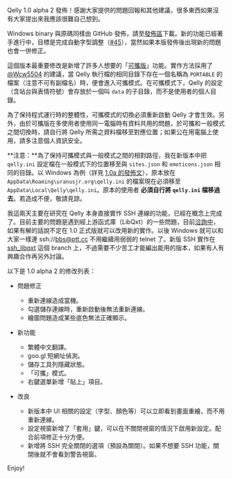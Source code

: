 Qelly 1.0 alpha 2 發佈！感謝大家提供的問題回報和其他建議，很多東西如果沒有大家提出來我應該很難自己想到。

Windows binary 與原碼同樣由 GitHub 發佈，請至[發佈區](https://github.com/uranusjr/Qelly/releases)下載。新的功能已經著手進行中，目標是完成自動字型調整（[#45](https://github.com/uranusjr/Qelly/issues/45)），當然如果本版發佈後出現新的問題也會一併修正。

這個版本最重要修改是新增了許多人想要的「[可攜版](https://github.com/uranusjr/Qelly/issues/44)」功能。實作方法採用了 [@Wcw5504](https://github.com/Wcw5504) 的建議，當 Qelly 執行檔的相同目錄下存在一個名稱為 `PORTABLE` 的檔案（注意不可有副檔名）時，便會進入可攜模式。在可攜模式下，Qelly 的設定（含站台與表情符號）會存放於一個叫 `data` 的子目錄，而不是使用者的個人目錄。
<!--more-->
為了保持程式運行時的整體性，可攜模式的切換必須重新啟動 Qelly 才會生效。另外，由於可攜版在多使用者使用同一電腦時有資料共用的問題，於可攜和一般模式之間切換時，請自行將 Qelly 所需之資料檔移至對應位置；如果公在用電腦上使用，請多注意個人資訊安全。

**注意：**為了保持可攜模式與一般模式之間的相對路徑，我在新版本中把 `qelly.ini` 設定檔在一般模式下的位置移至與 `sites.json` 和 `emoticons.json` 相同的目錄。以 Windows 為例（詳見 [1.0a 的發佈文](http://uranusjr.logdown.com/posts/2013/10/04/qelly-yet-another-bbs-client)），原本放在 `AppData\Roaming\uranusjr.org\qelly.ini` 的檔案現在必須移至 `AppData\Local\Qelly\qelly.ini`。原本的使用者 **必須自行將 `qelly.ini` 檔移過去**。若造成不便，敬請見諒。

我這兩天主要在研究在 Qelly 本身直接實作 SSH 連線的功能，已經在概念上完成了。目前主要的問題是遇到經上游函式庫（LibQxt）的一些問題，目前[洽詢中](https://bitbucket.org/libqxt/libqxt/issue/55/qxtsshclient-stucks-if-the-ssh-host-does)，如果有解的話說不定在 1.0 正式版就可以改用新的實作。以後 Windows 就可以和大家一樣連 ssh://bbs@ptt.cc 不用繼續用弱弱的 telnet 了。新版 SSH 實作在 [ssh\_libqxt](https://github.com/uranusjr/Qelly/tree/ssh_libqxt) 這個 branch 上，不過需要不少苦工才能編出能用的版本，如果有人有興趣合作再另外討論。

以下是 1.0 alpha 2 的修改列表：

* 問題修正
	- 重新連線造成當機。
  - 勾選儲存連線時，重新啟動後無法重新連線。
  - 繪圖問題造成某些底色無法正確顯示。
  
* 新功能
	- 繁體中文翻譯。
  - goo.gl 短網址偵測。
  - 儲存工具列隱藏狀態。
  - 「可攜」模式。
  - 右鍵選單新增「貼上」項目。
  
* 改良
	- 新版本中 UI 相關的設定（字型、顏色等）可以立即看到畫面重繪，而不用重新連線。
	- 設定視窗新增了「套用」鍵，可以在不關閉視窗的情況下啟用新設定。配合前項修正十分方便。
  - 新增將 SSH 完全關閉的選項（預設為關閉）。如果不想要 SSH 功能，關閉後就不會看到警告視窗。
  
Enjoy!